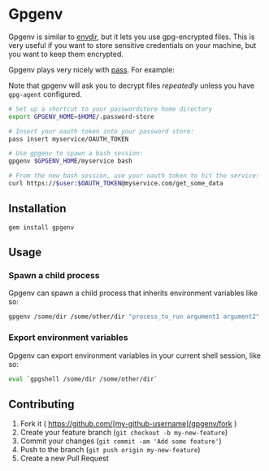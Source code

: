 # Gpgenv

Gpgenv is similar to [envdir](http://cr.yp.to/daemontools/envdir.html), but it lets you use gpg-encrypted 
files. This is very useful if you want to store sensitive credentials on your machine, but you want to 
keep them encrypted. 

Gpgenv plays very nicely with [pass](http://www.passwordstore.org/). For example:

Note that gpgenv will ask you to decrypt files *repeatedly* unless you have ```gpg-agent``` configured.

```bash
# Set up a shortcut to your passwordstore home directory
export GPGENV_HOME=$HOME/.password-store

# Insert your oauth token into your password store:
pass insert myservice/OAUTH_TOKEN

# Use gpgenv to spawn a bash session:
gpgenv $GPGENV_HOME/myservice bash

# From the new bash session, use your oauth token to hit the service:
curl https://$user:$OAUTH_TOKEN@myservice.com/get_some_data
```

## Installation
```gem install gpgenv```

## Usage

### Spawn a child process
Gpgenv can spawn a child process that inherits environment variables like so:
```bash
gpgenv /some/dir /some/other/dir "process_to_run argument1 argument2"
```

### Export environment variables
Gpgenv can export environment variables in your current shell session, like so:
```bash
eval `gpgshell /some/dir /some/other/dir`
```

## Contributing

1. Fork it ( https://github.com/[my-github-username]/gpgenv/fork )
2. Create your feature branch (`git checkout -b my-new-feature`)
3. Commit your changes (`git commit -am 'Add some feature'`)
4. Push to the branch (`git push origin my-new-feature`)
5. Create a new Pull Request
